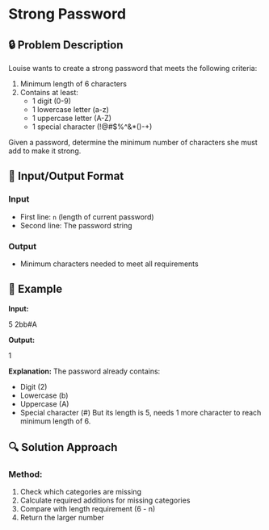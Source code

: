 # Strong Password

## 🔒 Problem Description
Louise wants to create a strong password that meets the following criteria:
1. Minimum length of 6 characters
2. Contains at least:
   - 1 digit (0-9)
   - 1 lowercase letter (a-z)
   - 1 uppercase letter (A-Z)
   - 1 special character (!@#$%^&*()-+)

Given a password, determine the minimum number of characters she must add to make it strong.

## 🎯 Input/Output Format

### Input
- First line: `n` (length of current password)
- Second line: The password string

### Output
- Minimum characters needed to meet all requirements

## 📝 Example

**Input:**

5
2bb#A


**Output:**

1


**Explanation:**
The password already contains:
- Digit (2)
- Lowercase (b)
- Uppercase (A)
- Special character (#)
But its length is 5, needs 1 more character to reach minimum length of 6.

## 🔍 Solution Approach

### Method:
1. Check which categories are missing
2. Calculate required additions for missing categories
3. Compare with length requirement (6 - n)
4. Return the larger number
